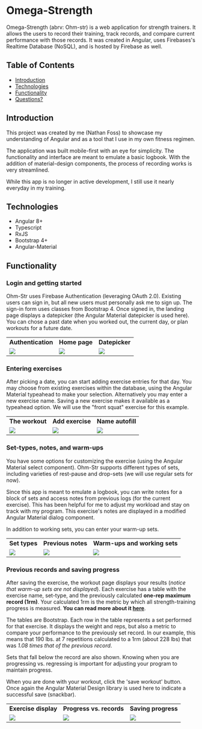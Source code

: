 # Omega-Strength

Omega-Strength (abrv: Ohm-str) is a web application for strength trainers. It allows the users to record their training, track records, and compare current performance with those records. It was created in Angular, uses Firebases's Realtime Database (NoSQL), and is hosted by Firebase as well.

## Table of Contents
+ [Introduction](#introduction)
+ [Technologies](#technologies)
+ [Functionality](#functionality)
+ [Questions?](#Questions?)

## Introduction

This project was created by me (Nathan Foss) to showcase my understanding of Angular and as a tool that I use in my own fitness regimen.

The application was built mobile-first with an eye for simplicity. The functionality and interface are meant to emulate a basic logbook. With the addition of material-design components, the process of recording works is very streamlined.

While this app is no longer in active development, I still use it nearly everyday in my training.

## Technologies

- Angular 8+
- Typescript
- RxJS
- Bootstrap 4+
- Angular-Material

## Functionality

### Login and getting started

Ohm-Str uses Firebase Authentication (leveraging OAuth 2.0). Existing users can sign in, but all new users must personally ask me to sign up. The sign-in form uses classes from Bootstrap 4. Once signed in, the landing page displays a datepicker (the Angular Material datepicker is used here). You can chose a past date when you worked out, the current day, or plan workouts for a future date.

<table>
  <tr>
    <td><strong> Authentication </strong></td>
    <td><strong> Home page </strong></td>
    <td><strong> Datepicker </strong></td>
  </tr>
  <tr>
    <td><img src="./src/assets/images/login.png" ></td>
    <td><img src="./src/assets/images/landing.png" ></td>
    <td><img src="./src/assets/images/landing_dp.png" ></td>
  </tr>
 </table>

 ### Entering exercises

After picking a date, you can start adding exercise entries for that day. You may choose from existing exercises within the database, using the Angular Material typeahead to make your selection. Alternatively you may enter a new exercise name. Saving a new exercise makes it available as a typeahead option. We will use the "front squat" exercise for this example.

<table>
  <tr>
    <td> <strong> The workout </strong> </td>
     <td><strong> Add exercise </strong> </td>
     <td><strong> Name autofill </strong></td>
  </tr>
  <tr>
    <td><img src="./src/assets/images/editworkout.png" ></td>
    <td><img src="./src/assets/images/editexercise.png" ></td>
    <td><img src="./src/assets/images/autofill.png" ></td>
  </tr>
 </table>

  ### Set-types, notes, and warm-ups

You have some options for customizing the exercise (using the Angular Material select component). Ohm-Str supports different types of sets, including varieties of rest-pause and drop-sets (we will use regular sets for now). 

Since this app is meant to emulate a logbook, you can write notes for a block of sets and access notes from previous logs (for the current exercise). This has been helpful for me to adjust my workload and stay on track with my program. This exercise's notes are displayed in a modified Angular Material dialog component.

In addition to working sets, you can enter your warm-up sets. 

 <table>
  <tr>
	<td><strong> Set types </strong></td>
    <td><strong> Previous notes </strong></td>
     <td><strong> Warm-ups and working sets </strong></td>
  </tr>
  <tr>
	<td><img src="./src/assets/images/settypes.png" ></td>
	<td><img src="./src/assets/images/notes.png" ></td>
    <td><img src="./src/assets/images/sets.png" ></td>
  
  </tr>
 </table>

 ### Previous records and saving progress

After saving the exercise, the workout page displays your results (*notice that warm-up sets are not displayed*). Each exercise has a table with the exercise name, set-type, and the previously calculated **one-rep maximum record (1rm)**. Your calculated 1rm is the metric by which all strength-training progress is measured. **You can read more about it [here](https://en.wikipedia.org/wiki/One-repetition_maximum)**.

The tables are Bootstrap. Each row in the table represents a set performed for that exercise. It displays the weight and reps, but also a metric to compare your performance to the previously set record. In our example, this means that 190 lbs. at 7 repetitions calculated to a 1rm (about 228 lbs) that was *1.08 times that of the previous record*. 

Sets that fall below the record are also shown. Knowing when you are progressing vs. regressing is important for adjusting your program to maintain progress.

When you are done with your workout, click the 'save workout' button. Once again the Angular Material Design library is used here to indicate a successful save (snackbar).

 <table>
  <tr>
	<td><strong> Exercise display </strong></td>
    <td><strong> Progress vs. records </strong></td>
     <td><strong> Saving progress </strong></td>
  </tr>
  <tr>
	<td><img src="./src/assets/images/recordview.png" ></td>
	<td><img src="./src/assets/images/lower_record.png" ></td>
    <td><img src="./src/assets/images/saved_workout.png" ></td>
  
  </tr>
 </table>
